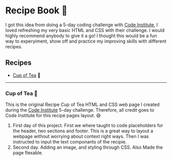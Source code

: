 # Recipe Book :orange_book:

I got this idea from doing a 5-day coding challenge with [Code Institute,](https://codeinstitute.net/5-day-coding-challenge/) I loved refreshing my very basic HTML and CSS with their challenge. I would highly recommend anybody to give it a go! I thought this would be a fun way to experyiment, show off and practice my improving skills with different recipes.

## Recipes
* [Cup of Tea](#Cup-of-Tea) :tea:
---
### Cup of Tea :tea:

This is the original Recipe Cup of Tea HTML and CSS web page I created during the [Code Institute](https://codeinstitute.net/5-day-coding-challenge/) 5-day challenge.  Therefore, all credit goes to Code Institute for this recipe pages layout. :smile:

1. First day of this project. First we where taught to code placeholders for the header, two sections and footer. This is a great way to layout a webpage without worrying about context right ways. Then I was instructed to input the text componants of the recipie.
2. Second day. Adding an image, and styling through CSS. Also Made the page flexable.